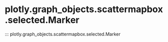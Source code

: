 # plotly.graph_objects.scattermapbox.selected.Marker

::: plotly.graph_objects.scattermapbox.selected.Marker
